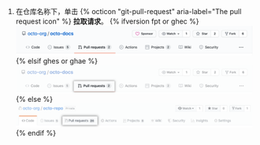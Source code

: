 1. 在仓库名称下，单击
{% octicon "git-pull-request" aria-label="The pull request icon" %} **拉取请求**。
    {% ifversion fpt or ghec %}![Issues and pull requests tab selection](/assets/images/help/repository/repo-tabs-pull-requests.png){% elsif ghes or ghae %}![Pull request tab selection](/assets/images/enterprise/3.3/repository/repo-tabs-pull-requests.png){% else %}![Issues tab](/assets/images/enterprise/3.1/help/repository/repo-tabs-pull-requests.png){% endif %}
